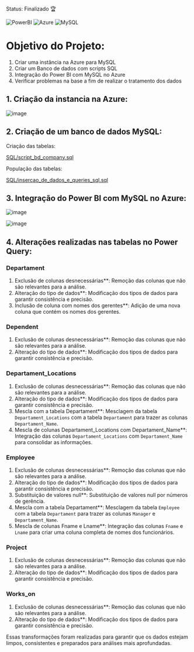 Status: Finalizado 🏆


![PowerBI](https://img.shields.io/badge/Power%20BI--yellow?style=for-the-badge&logo=Power%20BI&logoColor=BLUE)
![Azure](https://img.shields.io/badge/Azure-blue?style=for-the-badge&logo=microsoft%20azure&logoColor=blue&labelColor=FFFFFF&link=https%3A%2F%2Fimages.app.goo.gl%2FK7PN1jYJd57x4q7A8)
![MySQL](https://img.shields.io/badge/MySQL-00000F?style=for-the-badge&logo=mysql&logoColor=white)


# Objetivo do Projeto:


1.	Criar  uma instância na Azure para MySQL
2.	Criar um Banco de dados com scripts SQL
3.	Integração do Power BI com MySQL no Azure 
4.	Verificar problemas na base a fim de realizar o tratamento dos dados


## 1. Criação da instancia na Azure:


![image](https://github.com/Talinha/Desafio_DIO_PowerBI_Azure/assets/121242992/fdb01042-c32c-480d-9978-3db2db5c6da9)


## 2. Criação de um banco de dados MySQL:


Criação das tabelas: 


[SQL/script_bd_company.sql](https://github.com/Talinha/Desafio_DIO_PowerBI_Azure/blob/main/SQL/script_bd_company.sql)


População das tabelas:  


[SQL/insercao_de_dados_e_queries_sql.sql](https://github.com/Talinha/Desafio_DIO_PowerBI_Azure/blob/main/SQL/insercao_de_dados_e_queries_sql.sql)


## 3.	Integração do Power BI com MySQL no Azure:


![image](https://github.com/Talinha/Desafio_DIO_PowerBI_Azure/assets/121242992/75640c89-e042-4304-90b6-cc4718d72ae5)


![image](https://github.com/Talinha/Desafio_DIO_PowerBI_Azure/assets/121242992/9b9aa4ca-720a-4f3b-9f94-a6e065d4b66f)


## 4. Alterações realizadas nas tabelas no Power Query:


### Departament

1. Exclusão de colunas desnecessárias**: Remoção das colunas que não são relevantes para a análise.
2. Alteração do tipo de dados**: Modificação dos tipos de dados para garantir consistência e precisão.
3. Inclusão de coluna com nomes dos gerentes**: Adição de uma nova coluna que contém os nomes dos gerentes.

### Dependent

1. Exclusão de colunas desnecessárias**: Remoção das colunas que não são relevantes para a análise.
2. Alteração do tipo de dados**: Modificação dos tipos de dados para garantir consistência e precisão.

### Departament_Locations

1. Exclusão de colunas desnecessárias**: Remoção das colunas que não são relevantes para a análise.
2. Alteração do tipo de dados**: Modificação dos tipos de dados para garantir consistência e precisão.
3. Mescla com a tabela Departament**: Mesclagem da tabela `Departament_Locations` com a tabela `Departament` para trazer as colunas `Departament_Name`.
4. Mescla de colunas Departament_Locations com Departament_Name**: Integração das colunas `Departament_Locations` com `Departament_Name` para consolidar as informações.

### Employee

1. Exclusão de colunas desnecessárias**: Remoção das colunas que não são relevantes para a análise.
2. Alteração do tipo de dados**: Modificação dos tipos de dados para garantir consistência e precisão.
3. Substituição de valores null**: Substituição de valores null por números de gerência.
4. Mescla com a tabela Departament**: Mesclagem da tabela `Employee` com a tabela `Departament` para trazer as colunas `Manager` e `Departament_Name`.
5. Mescla de colunas Fname e Lname**: Integração das colunas `Fname` e `Lname` para criar uma coluna completa de nomes dos funcionários.

### Project

1. Exclusão de colunas desnecessárias**: Remoção das colunas que não são relevantes para a análise.
2. Alteração do tipo de dados**: Modificação dos tipos de dados para garantir consistência e precisão.

### Works_on

1. Exclusão de colunas desnecessárias**: Remoção das colunas que não são relevantes para a análise.
2. Alteração do tipo de dados**: Modificação dos tipos de dados para garantir consistência e precisão.

Essas transformações foram realizadas para garantir que os dados estejam limpos, consistentes e preparados para análises mais aprofundadas.










